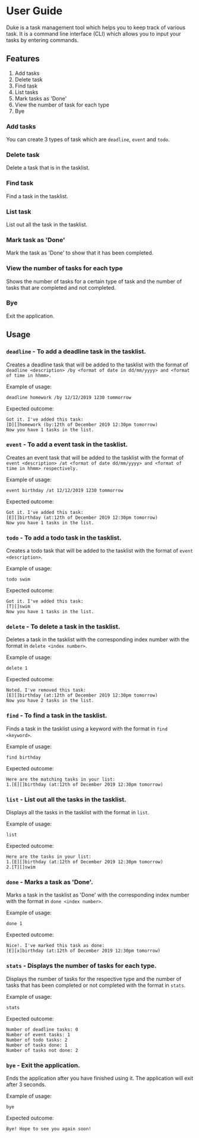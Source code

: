 # User Guide
Duke is a task management tool which helps you to keep track of various task. It is a command line interface (CLI) which allows you to input your tasks by entering commands.
## Features 
1. Add tasks
2. Delete task
3. Find task
4. List tasks
5. Mark tasks as 'Done'
6. View the number of task for each type
7. Bye

### Add tasks 
You can create 3 types of task which are `deadline`, `event` and `todo`. 

### Delete task
Delete a task that is in the tasklist.

### Find task
Find a task in the tasklist.

### List task
List out all the task in the tasklist.

### Mark task as 'Done'
Mark the task as 'Done' to show that it has been completed.

### View the number of tasks for each type
Shows the number of tasks for a certain type of task and the number of tasks that are completed and not completed.

### Bye
Exit the application.

## Usage

### `deadline` - To add a deadline task in the tasklist.

Creates a deadline task that will be added to the tasklist with the format of `deadline <description> /by <format of date in dd/mm/yyyy> and <format of time in hhmm>.`

Example of usage: 

`deadline homework /by 12/12/2019 1230 tommorrow`

Expected outcome:

```
Got it. I've added this task:
[D][]homework (by:12th of December 2019 12:30pm tomorrow)
Now you have 1 tasks in the list.
```

### `event` - To add a event task in the tasklist.

Creates an event task that will be added to the tasklist with the format of `event <description> /at <format of date dd/mm/yyyy> and <format of time in hhmm> respectively.`

Example of usage: 

`event birthday /at 12/12/2019 1230 tommorrow`

Expected outcome:
```
Got it. I've added this task:
[E][]birthday (at:12th of December 2019 12:30pm tomorrow)
Now you have 1 tasks in the list.
```

### `todo` - To add a todo task in the tasklist.

Creates a todo task that will be added to the tasklist with the format of `event <description>`.

Example of usage: 

`todo swim`

Expected outcome:
```
Got it. I've added this task:
[T][]swim
Now you have 1 tasks in the list.
```

### `delete` - To delete a task in the tasklist.

Deletes a task in the tasklist with the corresponding index number with the format in `delete <index number>`.

Example of usage: 

`delete 1`

Expected outcome:
```
Noted. I've removed this task:
[E][]birthday (at:12th of December 2019 12:30pm tomorrow)
Now you have 2 tasks in the list.
```

### `find` - To find a task in the tasklist.

Finds a task in the tasklist using a keyword with the format in `find <keyword>`.

Example of usage: 

`find birthday`

Expected outcome:
```
Here are the matching tasks in your list:
1.[E][]birthday (at:12th of December 2019 12:30pm tomorrow)
```

### `list` - List out all the tasks in the tasklist.

Displays all the tasks in the tasklist  with the format in `list`.

Example of usage: 

`list`

Expected outcome:
```
Here are the tasks in your list:
1.[E][]birthday (at:12th of December 2019 12:30pm tomorrow)
2.[T][]swim
```

### `done` - Marks a task as 'Done'.

Marks a task in the tasklist as 'Done' with the corresponding index number with the format in `done <index number>`.

Example of usage: 

`done 1`

Expected outcome:

```
Nice!. I've marked this task as done:
[E][x]birthday (at:12th of December 2019 12:30pm tomorrow)
```
### `stats` - Displays the number of tasks for each type.

Displays the number of tasks for the respective type and the number of tasks that has been completed or not completed with the format in `stats`.

Example of usage: 

`stats`

Expected outcome:
```
Number of deadline tasks: 0
Number of event tasks: 1
Number of todo tasks: 2
Number of tasks done: 1
Number of tasks not done: 2
```
### `bye` - Exit the application.

Ends the application after you have finished using it. The application will exit after 3 seconds.

Example of usage: 

`bye`

Expected outcome:

`Bye! Hope to see you again soon!`